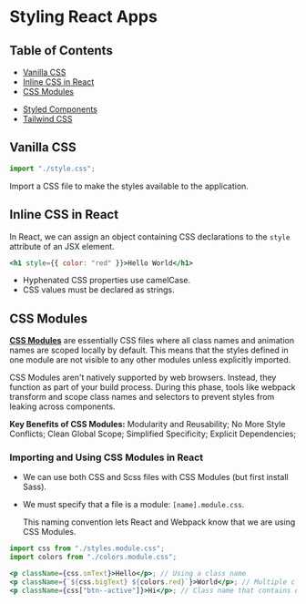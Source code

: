# Styling React Apps

## Table of Contents

- [Vanilla CSS](#vanilla-css)
- [Inline CSS in React](#inline-css-in-react)
- [CSS Modules](#css-modules)

<div></div>

- [Styled Components](./styled-comp.md)
- [Tailwind CSS](./../libraries/tailwind.md)

## Vanilla CSS

```js
import "./style.css";
```

Import a CSS file to make the styles available to the application.

## Inline CSS in React

In React, we can assign an object containing CSS declarations to the `style` attribute of an JSX element.

```jsx
<h1 style={{ color: "red" }}>Hello World</h1>
```

- Hyphenated CSS properties use camelCase.
- CSS values must be declared as strings.

## CSS Modules

[**CSS Modules**](https://github.com/css-modules/css-modules) are essentially CSS files where all class names and animation names are scoped locally by default. This means that the styles defined in one module are not visible to any other modules unless explicitly imported.

CSS Modules aren't natively supported by web browsers. Instead, they function as part of your build process. During this phase, tools like webpack transform and scope class names and selectors to prevent styles from leaking across components.

**Key Benefits of CSS Modules:** Modularity and Reusability; No More Style Conflicts; Clean Global Scope; Simplified Specificity; Explicit Dependencies;

### Importing and Using CSS Modules in React

- We can use both CSS and Scss files with CSS Modules (but first install Sass).
- We must specify that a file is a module: `[name].module.css`.

  This naming convention lets React and Webpack know that we are using CSS Modules.

```jsx
import css from "./styles.module.css";
import colors from "./colors.module.css";

<p className={css.smText}>Hello</p>; // Using a class name
<p className={`${css.bigText} ${colors.red}`}>World</p>; // Multiple class names
<p className={css["btn--active"]}>Hi</p>; // Class name that contains dashes
```
